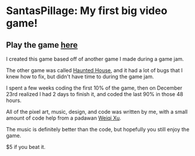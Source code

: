 # SantasPillage: My first big video game! 
## Play the game [here](https://insomnizac.itch.io/santas-pillage)

I created this game based off of another game I made during a game jam. 

The other game was called [Haunted House](https://insomnizac.itch.io/escape-the-haunted-house), and it had a lot of bugs that I knew how to fix, but didn't have time to during the game jam.

I spent a few weeks coding the first 10% of the game, then on December 23rd realized I had 2 days to finish it, and coded the last 90% in those 48 hours. 

All of the pixel art, music, design, and code was written by me, with a small amount of code help from a padawan [Weiqi Xu](https://github.com/weiqixu05).

The music is definitely better than the code, but hopefully you still enjoy the game. 

$5 if you beat it. 
